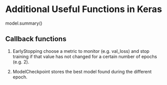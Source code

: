 # Additional Useful Functions in Keras

model.summary()


## Callback functions

1. EarlyStopping 
choose a metric to monitor (e.g. val_loss) and stop training if that value has not changed for a certain number of epochs (e.g. 2).

2. ModelCheckpoint
stores the best model found during the different epoch.
